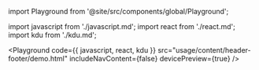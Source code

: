 import Playground from '@site/src/components/global/Playground';

import javascript from './javascript.md';
import react from './react.md';
import kdu from './kdu.md';

<Playground
  code={{ javascript, react, kdu }}
  src="usage/content/header-footer/demo.html"
  includeNavContent={false}
  devicePreview={true}
/>
